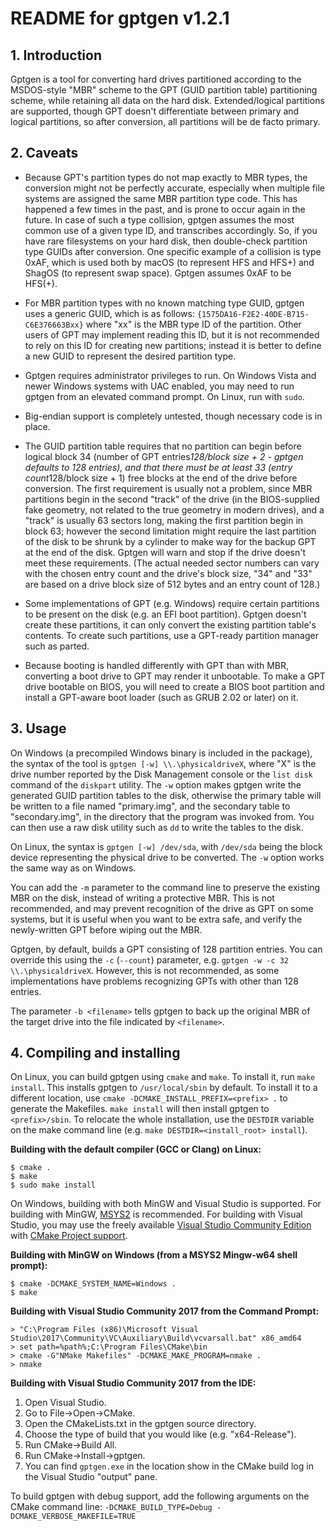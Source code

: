 README for gptgen v1.2.1
========================

## 1. Introduction

Gptgen is a tool for converting hard drives partitioned according to
the MSDOS-style "MBR" scheme to the GPT (GUID partition table)
partitioning scheme, while retaining all data on the hard disk.
Extended/logical partitions are supported, though GPT doesn't
differentiate between primary and logical partitions, so after
conversion, all partitions will be de facto primary.

## 2. Caveats

* Because GPT's partition types do not map exactly to MBR types,
  the conversion might not be perfectly accurate, especially when
  multiple file systems are assigned the same MBR partition type code.
  This has happened a few times in the past, and is prone to occur
  again in the future. In case of such a type collision, gptgen
  assumes the most common use of a given type ID, and transcribes
  accordingly. So, if you have rare filesystems on your hard disk, then
  double-check partition type GUIDs after conversion. One specific
  example of a collision is type 0xAF, which is used both by macOS
  (to represent HFS and HFS+) and ShagOS (to represent swap space).
  Gptgen assumes 0xAF to be HFS(+).

* For MBR partition types with no known matching type GUID, gptgen
  uses a generic GUID, which is as follows:
  `{1575DA16-F2E2-40DE-B715-C6E376663Bxx}`
  where "xx" is the MBR type ID of the partition. Other users of GPT
  may implement reading this ID, but it is not recommended to rely on
  this ID for creating new partitions; instead it is better to define a
  new GUID to represent the desired partition type.

* Gptgen requires administrator privileges to run. On Windows Vista and
  newer Windows systems with UAC enabled, you may need to run gptgen
  from an elevated command prompt. On Linux, run with `sudo`.

* Big-endian support is completely untested, though necessary code is
  in place.

* The GUID partition table requires that no partition can begin before
  logical block 34 (number of GPT entries*128/block size + 2 - gptgen
  defaults to 128 entries), and that there must be at least 33
  (entry count*128/block size + 1) free blocks at the end of the drive
  before conversion. The first requirement is usually not a problem,
  since MBR partitions begin in the second "track" of the drive (in the
  BIOS-supplied fake geometry, not related to the true geometry in
  modern drives), and a "track" is usually 63 sectors long, making the
  first partition begin in block 63; however the second limitation
  might require the last partition of the disk to be shrunk by a
  cylinder to make way for the backup GPT at the end of the disk. Gptgen
  will warn and stop if the drive doesn't meet these requirements.
  (The actual needed sector numbers can vary with the chosen entry
  count and the drive's block size, "34" and "33" are based on a
  drive block size of 512 bytes and an entry count of 128.)

* Some implementations of GPT (e.g. Windows) require certain partitions
  to be present on the disk (e.g. an EFI boot partition). Gptgen
  doesn't create these partitions, it can only convert the existing
  partition table's contents. To create such partitions, use a
  GPT-ready partition manager such as parted.

* Because booting is handled differently with GPT than with MBR,
  converting a boot drive to GPT may render it unbootable. To make a GPT
  drive bootable on BIOS, you will need to create a BIOS boot partition
  and install a GPT-aware boot loader (such as GRUB 2.02 or later) on
  it.

## 3. Usage

On Windows (a precompiled Windows binary is included in the package),
the syntax of the tool is `gptgen [-w] \\.\physicaldriveX`, where "X"
is the drive number reported by the Disk Management console or the
`list disk` command of the `diskpart` utility. The `-w` option makes
gptgen write the generated GUID partition tables to the disk, otherwise
the primary table will be written to a file named "primary.img",
and the secondary table to "secondary.img", in the directory that the
program was invoked from. You can then use a raw disk utility such as
`dd` to write the tables to the disk.

On Linux, the syntax is `gptgen [-w] /dev/sda`, with `/dev/sda` being
the block device representing the physical drive to be converted. The
`-w` option works the same way as on Windows.

You can add the `-m` parameter to the command line to preserve the
existing MBR on the disk, instead of writing a protective MBR. This is
not recommended, and may prevent recognition of the drive as GPT on some
systems, but it is useful when you want to be extra safe, and verify
the newly-written GPT before wiping out the MBR.

Gptgen, by default, builds a GPT consisting of 128 partition entries.
You can override this using the `-c` (`--count`) parameter, e.g.
`gptgen -w -c 32 \\.\physicaldriveX`. However, this is not recommended,
as some implementations have problems recognizing GPTs with other than
128 entries.

The parameter `-b <filename>` tells gptgen to back up the original MBR
of the target drive into the file indicated by `<filename>`.

## 4. Compiling and installing

On Linux, you can build gptgen using `cmake` and `make`. To install it,
run `make install`. This installs gptgen to `/usr/local/sbin` by
default. To install it to a different location, use
`cmake -DCMAKE_INSTALL_PREFIX=<prefix> .` to generate the Makefiles.
`make install` will then install gptgen to `<prefix>/sbin`. To relocate
the whole installation, use the `DESTDIR` variable on the make command
line (e.g. `make DESTDIR=<install_root> install`).

**Building with the default compiler (GCC or Clang) on Linux:**
```
$ cmake .
$ make
$ sudo make install
```

On Windows, building with both MinGW and Visual Studio is supported. For
building with MinGW, [MSYS2](https://www.msys2.org) is recommended. For
building with Visual Studio, you may use the freely available
[Visual Studio Community Edition](https://www.visualstudio.com/vs/community)
with [CMake Project support](https://docs.microsoft.com/en-us/cpp/ide/cmake-tools-for-visual-cpp).

**Building with MinGW on Windows (from a MSYS2 Mingw-w64 shell prompt):**
```
$ cmake -DCMAKE_SYSTEM_NAME=Windows .
$ make
```

**Building with Visual Studio Community 2017 from the Command Prompt:**
```
> "C:\Program Files (x86)\Microsoft Visual Studio\2017\Community\VC\Auxiliary\Build\vcvarsall.bat" x86_amd64
> set path=%path%;C:\Program Files\CMake\bin
> cmake -G"NMake Makefiles" -DCMAKE_MAKE_PROGRAM=nmake .
> nmake
```

**Building with Visual Studio Community 2017 from the IDE:**
1. Open Visual Studio.
2. Go to File->Open->CMake.
3. Open the CMakeLists.txt in the gptgen source directory.
4. Choose the type of build that you would like (e.g. "x64-Release").
5. Run CMake->Build All.
6. Run CMake->Install->gptgen.
7. You can find `gptgen.exe` in the location show in the CMake build log
   in the Visual Studio "output" pane.

To build gptgen with debug support, add the following arguments on the
CMake command line:
`-DCMAKE_BUILD_TYPE=Debug -DCMAKE_VERBOSE_MAKEFILE=TRUE`
